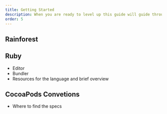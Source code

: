 ```yaml
---
title: Getting Started
description: When you are ready to level up this guide will guide through your first patch.
order: 5
---
```


## Rainforest

## Ruby

- Editor
- Bundler
- Resources for the language and brief overview

## CocoaPods Convetions

- Where to find the specs
